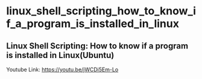 # linux_shell_scripting_how_to_know_if_a_program_is_installed_in_linux
## Linux Shell Scripting: How to know if a program is installed in Linux(Ubuntu)

Youtube Link:
https://youtu.be/jWCDi5Em-Lo

